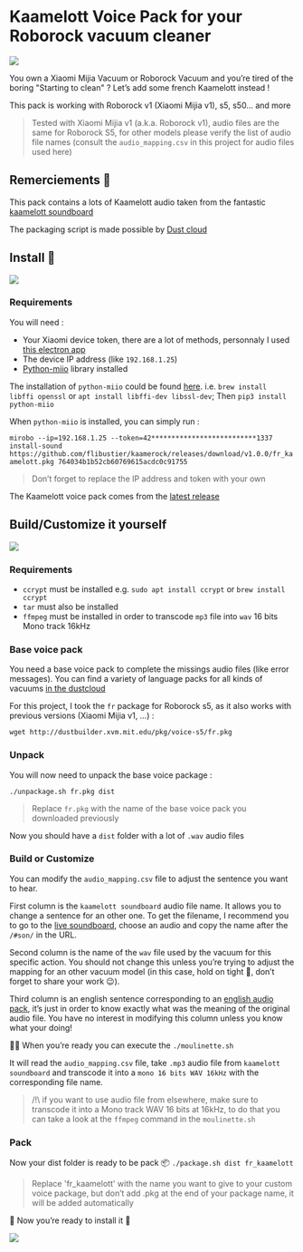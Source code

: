 # Kaamelott Voice Pack for your Roborock vacuum cleaner

![](https://media.giphy.com/media/17Z9AMUpJsV5m/giphy.gif)

You own a Xiaomi Mijia Vacuum or Roborock Vacuum and you’re tired of the boring "Starting to clean" ? Let’s add some french Kaamelott instead !

This pack is working with Roborock v1 (Xiaomi Mijia v1), s5, s50… and more

> Tested with Xiaomi Mijia v1 (a.k.a. Roborock v1), audio files are the same for Roborock S5, for other models please verify the list of audio file names (consult the `audio_mapping.csv` in this project for audio files used here)

## Remerciements 🙌

This pack contains a lots of Kaamelott audio taken from the fantastic [kaamelott soundboard](https://github.com/2ec0b4/kaamelott-soundboard)

The packaging script is made possible by [Dust cloud](https://github.com/dgiese/dustcloud)

## Install 🚀

![](https://media.giphy.com/media/iIqdo2k1kVaXpSWm93/giphy.gif)

### Requirements

You will need :
- Your Xiaomi device token, there are a lot of methods, personnaly I used [this electron app](https://github.com/Maxmudjon/com.xiaomi-miio/blob/master/docs/obtain_token.md)
- The device IP address (like `192.168.1.25`)
- [Python-miio](https://github.com/rytilahti/python-miio) library installed 

The installation of `python-miio` could be found [here](https://python-miio.readthedocs.io/en/latest/discovery.html#installation).
i.e. `brew install libffi openssl` or `apt install libffi-dev libssl-dev`; 
Then `pip3 install python-miio`

When `python-miio` is installed, you can simply run :

`mirobo --ip=192.168.1.25 --token=42**************************1337 install-sound https://github.com/flibustier/kaamerock/releases/download/v1.0.0/fr_kaamelott.pkg 764034b1b52cb60769615acdc0c91755`

> Don’t forget to replace the IP address and token with your own

The Kaamelott voice pack comes from the [latest release](https://github.com/flibustier/kaamerock/releases/)

## Build/Customize it yourself

![](https://media.giphy.com/media/qQdfSrX85gQcU/giphy-downsized.gif)

### Requirements

- `ccrypt` must be installed
e.g. `sudo apt install ccrypt` or `brew install ccrypt`
- `tar` must also be installed
- `ffmpeg` must be installed in order to transcode `mp3` file into `wav` 16 bits Mono track 16kHz

### Base voice pack

You need a base voice pack to complete the missings audio files (like error messages). You can find a variety of language packs for all kinds of vacuums [in the dustcloud](http://dustbuilder.xvm.mit.edu/pkg)

For this project, I took the `fr` package for Roborock s5, as it also works with previous versions (Xiaomi Mijia v1, …) :

`wget http://dustbuilder.xvm.mit.edu/pkg/voice-s5/fr.pkg`

### Unpack

You will now need to unpack the base voice package :

`./unpackage.sh fr.pkg dist`

> Replace `fr.pkg` with the name of the base voice pack you downloaded previously

Now you should have a `dist` folder with a lot of `.wav` audio files

### Build or Customize

You can modify the `audio_mapping.csv` file to adjust the sentence you want to hear.

First column is the `kaamelott soundboard` audio file name. It allows you to change a sentence for an other one. To get the filename, I recommend you to go to the [live soundboard](https://kaamelott-soundboard.2ec0b4.fr/), choose an audio and copy the name after the `/#son/` in the URL.

Second column is the name of the `wav` file used by the vacuum for this specific action. You should not change this unless you’re trying to adjust the mapping for an other vacuum model (in this case, hold on tight 👏, don’t forget to share your work 😉).

Third column is an english sentence corresponding to an [english audio pack](https://github.com/fredless/RoborockVoicePacks/blob/master/Phil/audio_en.csv), it’s just in order to know exactly what was the meaning of the original audio file. You have no interest in modifying this column unless you know what your doing!

🧙‍♂️ When you’re ready you can execute the 
`./moulinette.sh`

It will read the `audio_mapping.csv` file, take `.mp3` audio file from `kaamelott soundboard` and transcode it into a `mono 16 bits WAV 16kHz` with the corresponding file name.

> /!\ if you want to use audio file from elsewhere, make sure to transcode it into a Mono track WAV 16 bits at 16kHz, to do that you can take a look at the `ffmpeg` command in the `moulinette.sh`

### Pack

Now your dist folder is ready to be pack 📦
`./package.sh dist fr_kaamelott`

> Replace 'fr_kaamelott' with the name you want to give to your custom voice package, but don’t add .pkg at the end of your package name, it will be added automatically

🎉 Now you’re ready to install it 👏

![](https://media.giphy.com/media/149eCxEQPfhwyY/giphy.gif)
